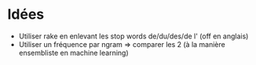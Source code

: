 # Idées

* Utiliser rake en enlevant les stop words de/du/des/de l' (off en anglais)
* Utiliser un fréquence par ngram
=> comparer les 2 (à la manière ensembliste en machine learning)

